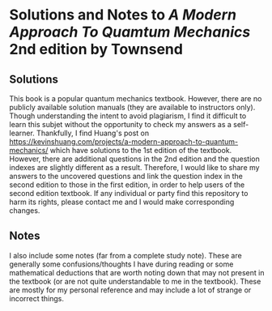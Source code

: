 # Solutions and Notes to *A Modern Approach To Quamtum Mechanics* 2nd edition by Townsend
## Solutions
This book is a popular quantum mechanics textbook. However, there are no publicly available solution manuals (they are available to instructors only). Though understanding the intent to avoid plagiarism, I find it difficult to learn this subjet without the opportunity to check my answers as a self-learner. Thankfully, I find Huang's post on https://kevinshuang.com/projects/a-modern-approach-to-quantum-mechanics/ which have solutions to the 1st edition of the textbook. However, there are additional questions in the 2nd edition and the question indexes are slightly different as a result. Therefore, I would like to share my answers to the uncovered questions and link the question index in the second edition to those in the first edition, in order to help users of the second edition textbook. If any individual or party find this repository to harm its rights, please contact me and I would make corresponding changes. 

## Notes
I also include some notes (far from a complete study note). These are generally some confusions/thoughts I have during reading or some mathematical deductions that are worth noting down that may not present in the textbook (or are not quite understandable to me in the textbook). These are mostly for my personal reference and may include a lot of strange or incorrect things.

